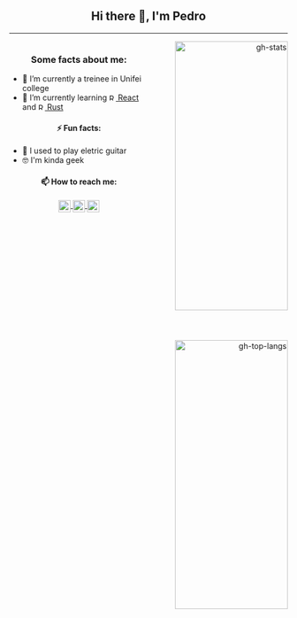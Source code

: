 <!--
**ppcamp/ppcamp** is a ✨ _special_ ✨ repository because its `README.md` (this file) appears on your GitHub profile.

Here are some ideas to get you started:

-  ...
- 👯 I’m looking to collaborate on ...
- 🤔 I’m looking for help with ...
- 💬 Ask me about ...
-->

<!-- Code itself -->
<h2 align="center"> Hi there 👋, I'm Pedro </h2>
<hr/>

<div align="left" style="height:600px; float:left; width:50%; display:block">
  <h3 align="center"> Some facts about me: </h3>
  <ul>
    <li> 🔭 I’m currently a treinee in Unifei college </li>
    <li> 🌱 I’m currently learning
      <a href="https://reactjs.org/">
        <img class="react" alt="React" width="12px" src="https://cdn.jsdelivr.net/npm/simple-icons@v3/icons/react.svg" />
        React
      </a>
      and
      <a href="https://www.rust-lang.org/">
        <img class="react" alt="Rust" width="12px" src="https://cdn.jsdelivr.net/npm/simple-icons@v3/icons/rust.svg" />
        Rust
      </a>
    </li>
  </ul>

  <h4 align="center"> ⚡ Fun facts: </h4>
  <ul>
    <li> 🎸 I used to play eletric guitar </li>
    <li> 🤓 I'm kinda geek </li>
  </ul>

  <h4 align="center"> 📫 How to reach me: </h4>
  <div align="center">
    <a href="https://linkedin.com/in/ppcamp">
      <img align="center" alt="LinkedIn" width="22px" src="https://cdn.jsdelivr.net/npm/simple-icons@v3/icons/linkedin.svg" />
    </a>
    <a href="mailto:p.augustocampos@gmail.com?subject=Contact from github">
      <img align="center" alt="Instagram" width="22px" src="https://cdn.jsdelivr.net/npm/simple-icons@v3/icons/gmail.svg" />
    </a>
    <a href="https://api.whatsapp.com/send?phone=+5533991143034">
      <img align="center" alt="Instagram" width="22px" src="https://cdn.jsdelivr.net/npm/simple-icons@v3/icons/whatsapp.svg" />
    </a>
  </div>
</div>

<div align="right" style="height:600px; float:left; width:50%; display:block">
  <img alt="gh-stats" width="90%" align="center" src="https://github-readme-stats.vercel.app/api?username=ppcamp&show_icons=true&theme=radical&hide_border=true" />
  <br/>
  <img alt="gh-top-langs" width="90%" align="center" src="https://github-readme-stats.vercel.app/api/top-langs/?username=ppcamp&layout=compact&langs_count=10&show_icons=true&theme=radical&hide_border=true" />
</div>

<!-- More configs in
themes: https://github.com/anuraghazra/github-readme-stats#themes
-->
